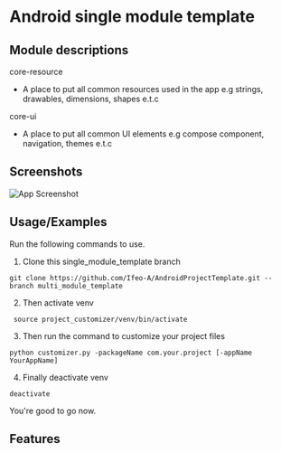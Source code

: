 # Android single module template

## Module descriptions

core-resource
- A place to put all common resources used in the app e.g strings, drawables, dimensions, shapes e.t.c

core-ui
- A place to put all common UI elements e.g compose component, navigation, themes e.t.c


## Screenshots

![App Screenshot](https://via.placeholder.com/468x300?text=App+Screenshot+Here)


## Usage/Examples

Run the following commands to use.

1. Clone this single_module_template branch <br>

```
git clone https://github.com/Ifeo-A/AndroidProjectTemplate.git --branch multi_module_template
```

2. Then activate venv

```
 source project_customizer/venv/bin/activate  
```

3. Then run the command to customize your project files

```
python customizer.py -packageName com.your.project [-appName YourAppName]
```

4. Finally deactivate venv

```
deactivate
```

You're good to go now.

## Features